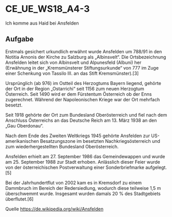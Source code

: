 # CE_UE_WS18_A4-3

Ich komme aus Haid bei Ansfelden

## Aufgabe
Erstmals gesichert urkundlich erwähnt wurde Ansfelden um 788/91 in den Notitia Arnonis der Kirche zu Salzburg als „Albinsvelt“. Die Ortsbezeichnung Ansfelden leitet sich von Albinsvelt und Alpunesfeld (Albuni) her (Erwähnung in der „Kremsmünsterer Stiftungsurkunde“ von 777 im Zuge einer Schenkung von Tassilo III. an das Stift Kremsmünster).[3]

Ursprünglich (ab 976) im Ostteil des Herzogtums Bayern liegend, gehörte der Ort in der Region „Ostarrichi“ seit 1156 zum neuen Herzogtum Österreich. Seit 1490 wird er dem Fürstentum Österreich ob der Enns zugerechnet. Während der Napoleonischen Kriege war der Ort mehrfach besetzt.

Seit 1918 gehörte der Ort zum Bundesland Oberösterreich und fiel nach dem Anschluss Österreichs an das Deutsche Reich am 13. März 1938 an den „Gau Oberdonau“.

Nach dem Ende des Zweiten Weltkriegs 1945 gehörte Ansfelden zur US-amerikanischen Besatzungszone im besetzten Nachkriegsösterreich und zum wiederhergestellten Bundesland Oberösterreich.

Ansfelden erhielt am 27. September 1986 das Gemeindewappen und wurde am 25. September 1988 zur Stadt erhoben. Anlässlich dieser Feier wurde von der österreichischen Postverwaltung einer Sonderbriefmarke aufgelegt.[5]

Bei der Jahrhundertflut von 2002 kam es in Kremsdorf zu einem Dammbruch im Bereich der Redersiedlung, wodurch diese teilweise 1,5 m überschwemmt wurde. Insgesamt wurden damals 20 % des Stadtgebiets überflutet.[6]

Quelle https://de.wikipedia.org/wiki/Ansfelden